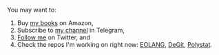 You may want to:
1. Buy [my books](https://www.amazon.com/Yegor-Bugayenko/e/B01AM1QMDK) on Amazon,
1. Subscribe to [my channel](https://t.me/yegor256news) in Telegram,
1. [Follow me](https://twitter.com/intent/follow?screen_name=yegor256) on Twitter,
and
1. Check the repos I'm working on right now:
[EOLANG](https://github.com/cqfn/eo),
[DeGit](https://github.com/cqfn/degit),
[Polystat](https://github.com/polystat).
